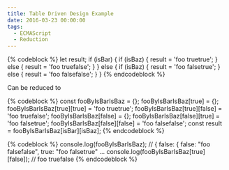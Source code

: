 ```yaml
---
title: Table Driven Design Example
date: 2016-03-23 00:00:00
tags:
  - ECMAScript
  - Reduction
---
```


{% codeblock %}
let result;
if (isBar) {
   if (isBaz) {
      result = 'foo truetrue';
   } else {
      result = 'foo truefalse';
   }
} else {
   if (isBaz) {
      result = 'foo falsetrue';
   } else {
      result = 'foo falsefalse';
   }
}
{% endcodeblock %}

Can be reduced to

{% codeblock %}
const fooByIsBarIsBaz = {};
fooByIsBarIsBaz[true] = {};
fooByIsBarIsBaz[true][true] = 'foo truetrue';
fooByIsBarIsBaz[true][false] = 'foo truefalse';
fooByIsBarIsBaz[false] = {};
fooByIsBarIsBaz[false][true] = 'foo falsetrue';
fooByIsBarIsBaz[false][false] = 'foo falsefalse';
const result = fooByIsBarIsBaz[isBar][isBaz];
{% endcodeblock %}

{% codeblock %}
console.log(fooByIsBarIsBaz); // { false: { false: "foo falsefalse", true: "foo falsetrue" ...
console.log(fooByIsBarIsBaz[true][false]); // foo truefalse
{% endcodeblock %}